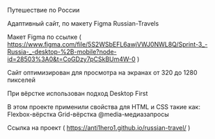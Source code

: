 Путешествие по России

Адаптивный сайт, по макету Figma Russian-Travels

Макет Figma по ссылке ( https://www.figma.com/file/5S2WSbEFL6awjVWJ0NWL8Q/Sprint-3_-Russia-_-desktop-%2B-mobile?node-id=28503%3A0&t=CoGDzy7pCSkBUm4W-0 )

Сайт оптимизирован для просмотра на экранах от 320 до 1280 пикселей

При вёрстке использован подход Desktop First

В этом проекте применили свойства для HTML и CSS такие как:
Flexbox-вёрстка
Grid-вёрстка
@media-медиазапросы

Ссылка на проект ( https://anti1hero1.github.io/russian-travel/ )


